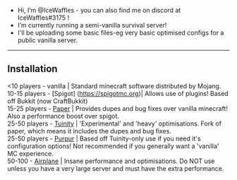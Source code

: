 - Hi, I’m @IceWaffles - you can also find me on discord at IceWaffles#3175 !
- I’m currently running a semi-vanilla survival server!
- I'll be uploading some basic files-eg very basic optimised configs for a public vanilla server.



-------------------------------------------------------

## Installation

<10 players - vanilla | Standard minecraft software distributed by Mojang.
10-15 players - [Spigot] (https://spigotmc.org)| Allows use of plugins! Based off Bukkit (now CraftBukkit) <br /> 
15-25 players - [Paper](https://papermc.io/) | Provides dupes and bug fixes over vanilla minecraft! Also a performance boost over spigot. <br />
25-50 players - [Tuinity](https://ci.codemc.io/job/Spottedleaf/job/Tuinity/) | 'Experimental' and 'heavy' optimisations. Fork of paper, which means it includes the dupes and bug fixes. <br />
25-50 players - [Purpur](https://purpur.pl3x.net/downloads/) | Based off Tuinity-only use if you need it's configuration options! Not recommended if you generally want a 'vanilla' MC experience. <br />
50-100 - [Airplane](https://airplane.gg/) | Insane performance and optimisations. Do NOT use unless you have a very large server and must have the extra performance.
